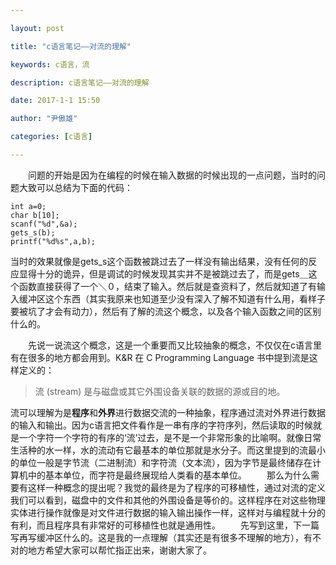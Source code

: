 ```yaml
---

layout: post

title: "c语言笔记——对流的理解"

keywords: c语言，流

description: c语言笔记——对流的理解

date: 2017-1-1 15:50

author: "尹傲雄"

categories: [c语言]

---
```

　　问题的开始是因为在编程的时候在输入数据的时候出现的一点问题，当时的问题大致可以总结为下面的代码：

```
int a=0;
char b[10];
scanf("%d",&a);
gets_s(b);
printf("%d%s",a,b);
```
当时的效果就像是gets_s这个函数被跳过去了一样没有输出结果，没有任何的反应显得十分的诡异，但是调试的时候发现其实并不是被跳过去了，而是gets＿这个函数直接获得了一个＼０，结束了输入。然后就是查资料了，然后就知道了有输入缓冲区这个东西（其实我原来也知道至少没有深入了解不知道有什么用，看样子要被坑了才会有动力），然后有了解的流这个概念，以及各个输入函数之间的区别什么的。

　　先说一说流这个概念，这是一个重要而又比较抽象的概念，不仅仅在c语言里有在很多的地方都会用到。K&R 在 C Programming Language 书中提到流是这样定义的：

> 流 (stream) 是与磁盘或其它外围设备关联的数据的源或目的地。

流可以理解为是**程序**和**外界**进行数据交流的一种抽象，程序通过流对外界进行数据的输入和输出。因为c语言把文件看作是一串有序的字符序列，然后读取的时候就是一个字符一个字符的有序的‘流’过去，是不是一个非常形象的比喻啊。就像日常生活种的水一样，水的流动有它最基本的单位那就是水分子。而这里提到的流最小的单位一般是字节流（二进制流）和字符流（文本流），因为字节是最终储存在计算机中的基本单位，而字符是最终展现给人类看的基本单位。
　　那么为什么需要有这样一种概念的提出呢？我觉的最终是为了程序的可移植性，通过对流的定义我们可以看到，磁盘中的文件和其他的外围设备是等价的。这样程序在对这些物理实体进行操作就像是对文件进行数据的输入输出操作一样，这样对与编程就十分的有利，而且程序具有非常好的可移植性也就是通用性。
　　先写到这里，下一篇写再写缓冲区什么的。这是我的一点理解（其实还是有很多不理解的地方），有不对的地方希望大家可以帮忙指正出来，谢谢大家了。
